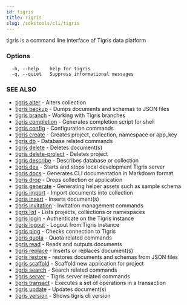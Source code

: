 ```yaml
---
id: tigris
title: Tigris
slug: /sdkstools/cli/tigris
---
```


tigris is a command line interface of Tigris data platform

### Options

```
  -h, --help    help for tigris
  -q, --quiet   Suppress informational messages
```

### SEE ALSO

- [tigris alter](tigris_alter.md) - Alters collection
- [tigris backup](tigris_backup.md) - Dumps documents and schemas to JSON files
- [tigris branch](tigris_branch.md) - Working with Tigris branches
- [tigris completion](tigris_completion.md) - Generates completion script for shell
- [tigris config](tigris_config.md) - Configuration commands
- [tigris create](tigris_create.md) - Creates project, collection, namespace or app_key
- [tigris db](tigris_db.md) - Database related commands
- [tigris delete](tigris_delete.md) - Deletes document(s)
- [tigris delete-project](tigris_delete-project.md) - Deletes project
- [tigris describe](tigris_describe.md) - Describes database or collection
- [tigris dev](tigris_dev.md) - Starts and stops local development Tigris server
- [tigris docs](tigris_docs.md) - Generates CLI documentation in Markdown format
- [tigris drop](tigris_drop.md) - Drops collection or application
- [tigris generate](tigris_generate.md) - Generating helper assets such as sample schema
- [tigris import](tigris_import.md) - Import documents into collection
- [tigris insert](tigris_insert.md) - Inserts document(s)
- [tigris invitation](tigris_invitation.md) - Invitation management commands
- [tigris list](tigris_list.md) - Lists projects, collections or namespaces
- [tigris login](tigris_login.md) - Authenticate on the Tigris instance
- [tigris logout](tigris_logout.md) - Logout from Tigris instance
- [tigris ping](tigris_ping.md) - Checks connection to Tigris
- [tigris quota](tigris_quota.md) - Quota related commands
- [tigris read](tigris_read.md) - Reads and outputs documents
- [tigris replace](tigris_replace.md) - Inserts or replaces document(s)
- [tigris restore](tigris_restore.md) - restores documents and schemas from JSON files
- [tigris scaffold](tigris_scaffold.md) - Scaffold new application for project
- [tigris search](tigris_search.md) - Search related commands
- [tigris server](tigris_server.md) - Tigris server related commands
- [tigris transact](tigris_transact.md) - Executes a set of operations in a transaction
- [tigris update](tigris_update.md) - Updates document(s)
- [tigris version](tigris_version.md) - Shows tigris cli version
